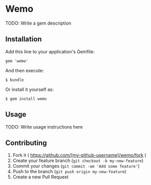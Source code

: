 # Wemo

TODO: Write a gem description

## Installation

Add this line to your application's Gemfile:

    gem 'wemo'

And then execute:

    $ bundle

Or install it yourself as:

    $ gem install wemo

## Usage

TODO: Write usage instructions here

## Contributing

1. Fork it ( https://github.com/[my-github-username]/wemo/fork )
2. Create your feature branch (`git checkout -b my-new-feature`)
3. Commit your changes (`git commit -am 'Add some feature'`)
4. Push to the branch (`git push origin my-new-feature`)
5. Create a new Pull Request
